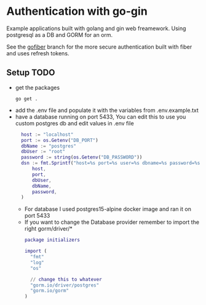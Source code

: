 # Authentication with go-gin
Example applications built with golang and gin web freamework. Using postgresql as a DB and GORM for an orm.

See the [gofiber](https://github.com/shobky/auth-go/blob/gofiber/README.md) branch for the more secure authentication built with fiber and uses refresh tokens.

## Setup TODO
* get the packages
  ```b
  go get .
  ```
* add the .env file and populate it with the variables from .env.example.txt
* have a database running on port 5433, You can edit this to use you custom postgres db and edit values in .env file
  ```g
	host := "localhost"
	port := os.Getenv("DB_PORT")
	dbName := "postgres"
	dbUser := "root"
	password := string(os.Getenv("DB_PASSWORD"))
	dsn := fmt.Sprintf("host=%s port=%s user=%s dbname=%s password=%s sslmode=disable",
		host,
		port,
		dbUser,
		dbName,
		password,
	)
  ```
  - For database I used postgres15-alpine docker image and ran it on port 5433
  - If you want to change the Database provider remember to import the right gorm/driver/*
    ```g
    package initializers

    import (
      "fmt"
      "log"
      "os"
    
      // change this to whatever
      "gorm.io/driver/postgres"
      "gorm.io/gorm"
    )
    ```
